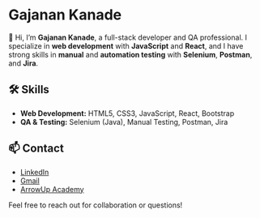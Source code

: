 # Gajanan Kanade

👋 Hi, I’m **Gajanan Kanade**, a full-stack developer and QA professional. I specialize in **web development** with **JavaScript** and **React**, and I have strong skills in **manual** and **automation testing** with **Selenium**, **Postman**, and **Jira**.

## 🛠️ Skills

- **Web Development:** HTML5, CSS3, JavaScript, React, Bootstrap
- **QA & Testing:** Selenium (Java), Manual Testing, Postman, Jira

## 📫 Contact

- [LinkedIn](https://www.linkedin.com/in/gajendra-kanade/)
- [Gmail](mailto:gajanankanade2000@gmail.com)
- [ArrowUp Academy](https://www.arrowup.in)

Feel free to reach out for collaboration or questions!
